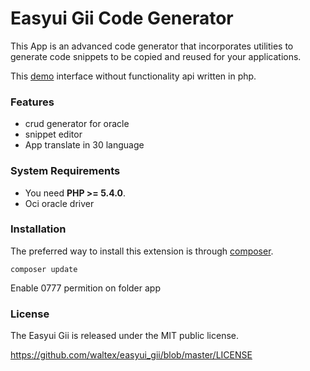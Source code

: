# Easyui Gii Code Generator

This App is an advanced code generator that incorporates utilities to generate code snippets to be copied and reused for your applications.

This [demo](https://waltex.github.io/easyui_gii/) interface without functionality api written in php.

### Features

* crud generator for oracle
*  snippet editor
* App translate in 30 language

### System Requirements

* You need **PHP >= 5.4.0**. 
* Oci oracle driver


### Installation

The preferred way to install this extension is through [composer](http://getcomposer.org/download/).


    composer update

Enable 0777 permition on folder app

### License


The Easyui Gii is released under the MIT public license.

<https://github.com/waltex/easyui_gii/blob/master/LICENSE>